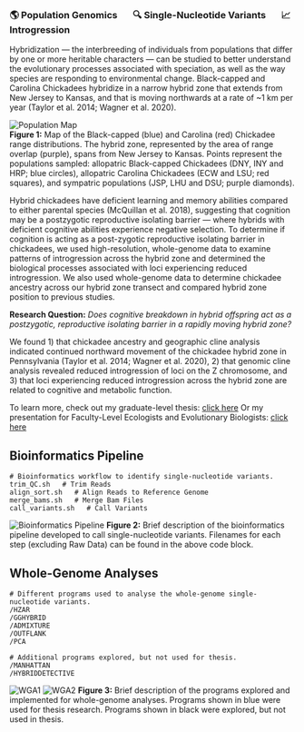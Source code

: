 ### 🌎 Population Genomics &nbsp; &nbsp; &nbsp; 🔍 Single-Nucleotide Variants &nbsp; &nbsp; &nbsp; 📈 Introgression

Hybridization — the interbreeding of individuals from populations that differ by one or more heritable characters — can be studied to better understand the evolutionary processes associated with speciation, as well as the way species are responding to environmental change. Black-capped and Carolina Chickadees hybridize in a narrow hybrid zone that extends from New Jersey to Kansas, and that is moving northwards at a rate of ~1 km per year (Taylor et al. 2014; Wagner et al. 2020). 

![Population Map](https://github.com/kbfeldmann/WGS_chickadee_hybridization/assets/47021794/7da254e1-519b-4704-b11f-3acd3c02c8b0)  
**Figure 1:** Map of the Black-capped (blue) and Carolina (red) Chickadee range distributions. The hybrid zone, represented by the area of range overlap (purple), spans from New Jersey to Kansas. Points represent the populations sampled: allopatric Black-capped Chickadees (DNY, INY and HRP; blue circles), allopatric Carolina Chickadees (ECW and LSU; red squares), and sympatric populations (JSP, LHU and DSU; purple diamonds).

Hybrid chickadees have deficient learning and memory abilities compared to either parental species (McQuillan et al. 2018), suggesting that cognition may be a postzygotic reproductive isolating barrier — where hybrids with deficient cognitive abilities experience negative selection. To determine if cognition is acting as a post-zygotic reproductive isolating barrier in chickadees, we used high-resolution, whole-genome data to examine patterns of introgression across the hybrid zone and determined the biological processes associated with loci experiencing reduced introgression. We also used whole-genome data to determine chickadee ancestry across our hybrid zone transect and compared hybrid zone position to previous studies.

**Research Question:** *Does cognitive breakdown in hybrid offspring act as a postzygotic, reproductive isolating barrier in a rapidly moving hybrid zone?*

We found 1) that chickadee ancestry and geographic cline analysis indicated continued northward movement of the chickadee hybrid zone in Pennsylvania (Taylor et al. 2014; Wagner et al. 2020), 2) that genomic cline analysis revealed reduced introgression of loci on the Z chromosome, and 3) that loci experiencing reduced introgression across the hybrid zone are related to cognitive and metabolic function.

To learn more, check out my graduate-level thesis: [click here](https://github.com/kbfeldmann/WGS_chickadee_hybridization/blob/main/Masters_Thesis.pdf)
Or my presentation for Faculty-Level Ecologists and Evolutionary Biologists: [click here](https://github.com/kbfeldmann/WGS_chickadee_hybridization/blob/main/Masters_Talk.pdf)

## Bioinformatics Pipeline

```
# Bioinformatics workflow to identify single-nucleotide variants.
trim_QC.sh   # Trim Reads
align_sort.sh   # Align Reads to Reference Genome
merge_bams.sh   # Merge Bam Files
call_variants.sh   # Call Variants
```
![Bioinformatics Pipeline](https://github.com/kbfeldmann/WGS_chickadee_hybridization/assets/47021794/20600853-ff17-431b-b362-2340e6436e2f)
**Figure 2:** Brief description of the bioinformatics pipeline developed to call single-nucleotide variants. Filenames for each step (excluding Raw Data) can be found in the above code block.

## Whole-Genome Analyses

```
# Different programs used to analyse the whole-genome single-nucleotide variants.
/HZAR
/GGHYBRID
/ADMIXTURE
/OUTFLANK
/PCA

# Additional programs explored, but not used for thesis.
/MANHATTAN
/HYBRIDDETECTIVE
```

![WGA1](https://github.com/kbfeldmann/WGS_chickadee_hybridization/assets/47021794/9073eac1-3adb-4934-936d-0659fd7fc9f2)
![WGA2](https://github.com/kbfeldmann/WGS_chickadee_hybridization/assets/47021794/367e0e61-31a0-40ca-9ef6-73327a01cdc8)
**Figure 3:** Brief description of the programs explored and implemented for whole-genome analyses. Programs shown in blue were used for thesis research. Programs shown in black were explored, but not used in thesis.
